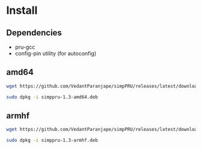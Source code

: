 # Install

## Dependencies
  
* pru-gcc
* config-pin utility (for autoconfig)

## amd64

```bash
wget https://github.com/VedantParanjape/simpPRU/releases/latest/download/simppru-1.3-amd64.deb

sudo dpkg -i simppru-1.3-amd64.deb
```

## armhf

```bash
wget https://github.com/VedantParanjape/simpPRU/releases/latest/download/simppru-1.3-armhf.deb

sudo dpkg -i simppru-1.3-armhf.deb
```